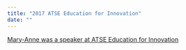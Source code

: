 ```yaml
---
title: "2017 ATSE Education for Innovation"
date: ""
---
```

[Mary-Anne was a speaker at ATSE Education for Innovation](https://www.atse.org.au/atse/content/events/Event_Display.aspx?EventKey=1702EDU)